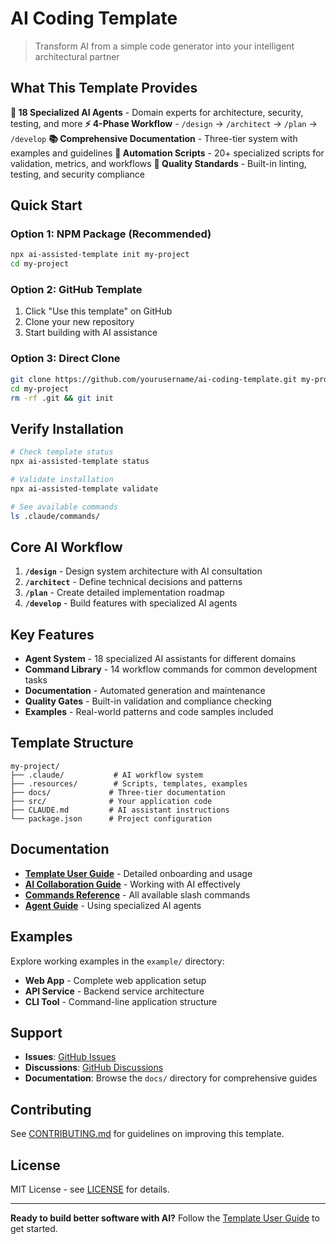 # AI Coding Template

> Transform AI from a simple code generator into your intelligent architectural partner

## What This Template Provides

**🤖 18 Specialized AI Agents** - Domain experts for architecture, security, testing, and more
**⚡ 4-Phase Workflow** - `/design` → `/architect` → `/plan` → `/develop`
**📚 Comprehensive Documentation** - Three-tier system with examples and guidelines
**🔧 Automation Scripts** - 20+ specialized scripts for validation, metrics, and workflows
**🎯 Quality Standards** - Built-in linting, testing, and security compliance

## Quick Start

### Option 1: NPM Package (Recommended)

```bash
npx ai-assisted-template init my-project
cd my-project
```

### Option 2: GitHub Template

1. Click "Use this template" on GitHub
2. Clone your new repository
3. Start building with AI assistance

### Option 3: Direct Clone

```bash
git clone https://github.com/yourusername/ai-coding-template.git my-project
cd my-project
rm -rf .git && git init
```

## Verify Installation

```bash
# Check template status
npx ai-assisted-template status

# Validate installation
npx ai-assisted-template validate

# See available commands
ls .claude/commands/
```

## Core AI Workflow

1. **`/design`** - Design system architecture with AI consultation
2. **`/architect`** - Define technical decisions and patterns
3. **`/plan`** - Create detailed implementation roadmap
4. **`/develop`** - Build features with specialized AI agents

## Key Features

- **Agent System** - 18 specialized AI assistants for different domains
- **Command Library** - 14 workflow commands for common development tasks
- **Documentation** - Automated generation and maintenance
- **Quality Gates** - Built-in validation and compliance checking
- **Examples** - Real-world patterns and code samples included

## Template Structure

```text
my-project/
├── .claude/           # AI workflow system
├── .resources/        # Scripts, templates, examples
├── docs/             # Three-tier documentation
├── src/              # Your application code
├── CLAUDE.md         # AI assistant instructions
└── package.json      # Project configuration
```

## Documentation

- **[Template User Guide](./README-TEMPLATE.md)** - Detailed onboarding and usage
- **[AI Collaboration Guide](./docs/ai-toolkit/guides/ai-collaboration-guide.md)** - Working with AI effectively
- **[Commands Reference](./docs/ai-toolkit/reference/commands.md)** - All available slash commands
- **[Agent Guide](./docs/ai-toolkit/guides/comprehensive-agent-guide.md)** - Using specialized AI agents

## Examples

Explore working examples in the `example/` directory:

- **Web App** - Complete web application setup
- **API Service** - Backend service architecture
- **CLI Tool** - Command-line application structure

## Support

- **Issues**: [GitHub Issues](https://github.com/yourusername/ai-coding-template/issues)
- **Discussions**: [GitHub Discussions](https://github.com/yourusername/ai-coding-template/discussions)
- **Documentation**: Browse the `docs/` directory for comprehensive guides

## Contributing

See [CONTRIBUTING.md](./CONTRIBUTING.md) for guidelines on improving this template.

## License

MIT License - see [LICENSE](./LICENSE) for details.

---

**Ready to build better software with AI?** Follow the [Template User Guide](./README-TEMPLATE.md) to get started.
